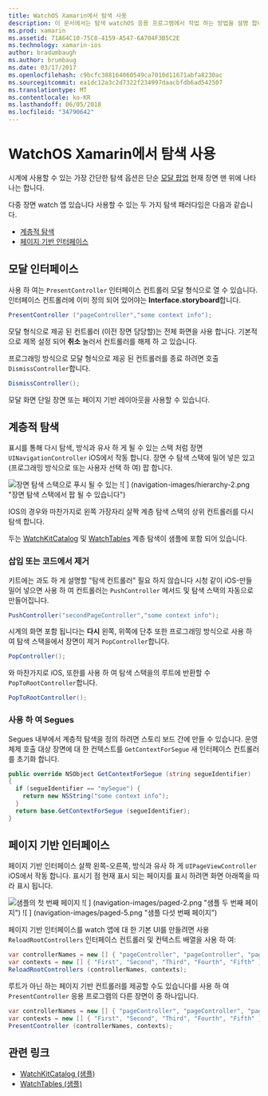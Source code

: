 ```yaml
---
title: WatchOS Xamarin에서 탐색 사용
description: 이 문서에서는 탐색 watchOS 응용 프로그램에서 작업 하는 방법을 설명 합니다. 모달 인터페이스, 계층적 탐색 및 페이지 기반 인터페이스에 설명 합니다.
ms.prod: xamarin
ms.assetid: 71A64C10-75C8-4159-A547-6A704F3B5C2E
ms.technology: xamarin-ios
author: bradumbaugh
ms.author: brumbaug
ms.date: 03/17/2017
ms.openlocfilehash: c9bcfc388164060549ca7010d11671abfa8230ac
ms.sourcegitcommit: ea1dc12a3c2d7322f234997daacbfdb6ad542507
ms.translationtype: MT
ms.contentlocale: ko-KR
ms.lasthandoff: 06/05/2018
ms.locfileid: "34790642"
---
```

# <a name="working-with-watchos-navigation-in-xamarin"></a>WatchOS Xamarin에서 탐색 사용

시계에 사용할 수 있는 가장 간단한 탐색 옵션은 단순 [모달 팝업](#modal) 현재 장면 맨 위에 나타나는 합니다.

다중 장면 watch 앱 있습니다 사용할 수 있는 두 가지 탐색 패러다임은 다음과 같습니다.

- [계층적 탐색](#Hierarchical_Navigation)
- [페이지 기반 인터페이스](#Page-Based_Interfaces)

<a name="modal"/>

## <a name="modal-interfaces"></a>모달 인터페이스

사용 하 여는 `PresentController` 인터페이스 컨트롤러 모달 형식으로 열 수 있습니다. 인터페이스 컨트롤러에 이미 정의 되어 있어야는 **Interface.storyboard**합니다.

```csharp
PresentController ("pageController","some context info");
```

모달 형식으로 제공 된 컨트롤러 (이전 장면 담당할)는 전체 화면을 사용 합니다. 기본적으로 제목 설정 되어 **취소** 눌러서 컨트롤러를 해제 하 고 있습니다.

프로그래밍 방식으로 모달 형식으로 제공 된 컨트롤러를 종료 하려면 호출 `DismissController`합니다.

```csharp
DismissController();
```

모달 화면 단일 장면 또는 페이지 기반 레이아웃을 사용할 수 있습니다.

<a name="Hierarchical_Navigation"/>

## <a name="hierarchical-navigation"></a>계층적 탐색

표시를 통해 다시 탐색, 방식과 유사 하 게 될 수 있는 스택 처럼 장면 `UINavigationController` iOS에서 작동 합니다. 장면 수 탐색 스택에 밀어 넣은 있고 (프로그래밍 방식으로 또는 사용자 선택 하 여) 팝 합니다.

![](navigation-images/hierarchy-1.png "장면 탐색 스택으로 푸시 될 수 있는") ![ ] (navigation-images/hierarchy-2.png "장면 탐색 스택에서 팝 될 수 있습니다")

IOS의 경우와 마찬가지로 왼쪽 가장자리 살짝 계층 탐색 스택의 상위 컨트롤러를 다시 탐색 합니다.

두는 [WatchKitCatalog](https://developer.xamarin.com/samples/WatchKitCatalog) 및 [WatchTables](https://developer.xamarin.com/samples/WatchTables) 계층 탐색이 샘플에 포함 되어 있습니다.

### <a name="pushing-and-popping-in-code"></a>삽입 또는 코드에서 제거

키트에는 과도 하 게 설명할 "탐색 컨트롤러" 필요 하지 않습니다 시청 같이 iOS-만들 밀어 넣으면 사용 하 여 컨트롤러는 `PushController` 메서드 및 탐색 스택의 자동으로 만들어집니다.

```csharp
PushController("secondPageController","some context info");
```

시계의 화면 포함 됩니다는 **다시** 왼쪽, 위쪽에 단추 또한 프로그래밍 방식으로 사용 하 여 탐색 스택을에서 장면이 제거 `PopController`합니다.

```csharp
PopController();
```

와 마찬가지로 iOS, 또한를 사용 하 여 탐색 스택을의 루트에 반환할 수 `PopToRootController`합니다.

```csharp
PopToRootController();
```

### <a name="using-segues"></a>사용 하 여 Segues

Segues 내부에서 계층적 탐색을 정의 하려면 스토리 보드 간에 만들 수 있습니다. 운영 체제 호출 대상 장면에 대 한 컨텍스트를 `GetContextForSegue` 새 인터페이스 컨트롤러를 초기화 합니다.

```csharp
public override NSObject GetContextForSegue (string segueIdentifier)
{
  if (segueIdentifier == "mySegue") {
    return new NSString("some context info");
  }
  return base.GetContextForSegue (segueIdentifier);
}
```
<a name="Page-Based_Interfaces"/>

## <a name="page-based-interfaces"></a>페이지 기반 인터페이스

페이지 기반 인터페이스 살짝 왼쪽-오른쪽, 방식과 유사 하 게 `UIPageViewController` iOS에서 작동 합니다. 표시기 점 현재 표시 되는 페이지를 표시 하려면 화면 아래쪽을 따라 표시 됩니다.

![](navigation-images/paged-1.png "샘플의 첫 번째 페이지") ![ ] (navigation-images/paged-2.png "샘플 두 번째 페이지") ![ ] (navigation-images/paged-5.png "샘플 다섯 번째 페이지")


페이지 기반 인터페이스를 watch 앱에 대 한 기본 UI를 만들려면 사용 `ReloadRootControllers` 인터페이스 컨트롤러 및 컨텍스트 배열을 사용 하 여:

```csharp
var controllerNames = new [] { "pageController", "pageController", "pageController", "pageController", "pageController" };
var contexts = new [] { "First", "Second", "Third", "Fourth", "Fifth" };
ReloadRootControllers (controllerNames, contexts);
```

루트가 아닌 하는 페이지 기반 컨트롤러를 제공할 수도 있습니다를 사용 하 여 `PresentController` 응용 프로그램의 다른 장면이 중 하나입니다.

```csharp
var controllerNames = new [] { "pageController", "pageController", "pageController", "pageController", "pageController" };
var contexts = new [] { "First", "Second", "Third", "Fourth", "Fifth" };
PresentController (controllerNames, contexts);
```



## <a name="related-links"></a>관련 링크

- [WatchKitCatalog (샘플)](https://developer.xamarin.com/samples/monotouch/WatchKit/WatchKitCatalog/)
- [WatchTables (샘플)](https://developer.xamarin.com/samples/monotouch/WatchKit/WatchTables/)
